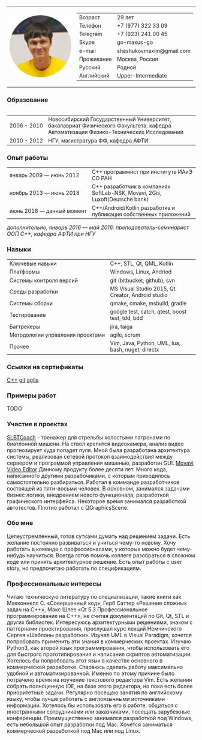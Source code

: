 <table>
	<tr>
		<td>
			<img src="./images/photo_round.png" width="256px">
		</td>
		<td>
			<table>
				<tr>
					<td>Возраст</td>
					<td>29 лет</td>
				</tr>
				<tr>
					<td>Телефон</td>
					<td> +7 (977) 322 33 09</td>
				</tr>
				<tr>
					<td>Telegram</td>
					<td>+7 (923) 241 00 45</td>
				</tr>
				<tr>
					<td>Skype</td>
					<td>go-maxus-go</td>
				</tr>
				<tr>
					<td>e-mail</td>
					<td>sheshukovmaxim@gmail.com</td>
				</tr>
				<tr>
					<td>Проживание</td>
					<td>Москва, Россия</td>
				</tr>
				<tr>
					<td>Русский</td>
					<td>Родной</td>
				</tr>
				<tr>
					<td>Английский</td>
					<td>Upper-Intermediate</td>
				</tr>
			</table>
		</td>
	</tr>
<table>

### Образование

<table>
	<tr>
		<td nowrap>2006 - 2010</td>
		<td>Новосибирский Государственный Университет, бакалавриат Физического Факультета, кафедра Автоматизации Физико-Технических Исследований</td>
	</tr>
	<tr>
		<td nowrap>2010 - 2012</td>
		<td>НГУ, магистратура ФФ, кафедра АФТИ</td>
	</tr>
</table>

### Опыт работы

<table>
	<tr>
		<td nowrap>январь 2009 — июнь 2012</td>
		<td> С++ программист при институте ИАиЭ СО РАН</td>
	</tr>
	<tr>
		<td nowrap>ноябрь 2013 — июнь 2018</td>
		<td>C++ разработчик в компаниях SoftLab-NSK, Movavi, 2Gis, Luxoft(Deutsche bank)</td>
	</tr>
	<tr>
		<td nowrap>июнь 2018 — данный момент</td>
		<td>C++/Android/Kotlin разработка и публикация собственных приложений</td>
	</tr>
</table>

*дополнительно, январь 2016 — май 2016: преподаватель-семинарист ООП С++, кафедра АФТИ при НГУ*

### Навыки

<table>
	<tr>
		<td nowrap>Ключевые навыки</td>
		<td>С++, STL, Qt, QML, Kotlin</td>
		</tr>
	<tr>
		<td nowrap>Платформы</td>
		<td>Windows, Linux, Andriod</td>
	</tr>
	<tr>
		<td nowrap>Системы контроля версий</td>
		<td>git (bitbucket, github), svn</td>
	</tr>
	<tr>
		<td nowrap>Среды разработки</td>
		<td>MS Visual Studio 2015, Qt Creator, Android studio</td>
	</tr>
	<tr>
		<td nowrap>Системы сборки</td>
		<td>qmake, cmake, msbuild, gradle</td>
	</tr>
	<tr>
		<td nowrap>Тестирование</td>
		<td>google test, catch, qtest, boost test, tdd, bdd</td>
	</tr>
	<tr>
		<td nowrap>Багтрекеры</td>
		<td>jira, taiga</td>
	</tr>
	<tr>
		<td nowrap>Методологии управления проектами</td>
		<td>agile, scrum</td>
	</tr>
	<tr>
		<td nowrap>Прочее</td>
		<td>Vim, Java, Python, UML, lua, bash, nuget, directx</td>
	</tr>
</table>

### Ссылки на сертификаты

[С++](https://drive.google.com/open?id=15Oub2s6kyQ46cU-gVCYjzJBZNLYL0y9J)
[git](https://drive.google.com/open?id=180_r3mn6kDGEWIykSrBRIUl5itSl7ESX)
[agile](https://drive.google.com/open?id=1a9K-tL_NADU9Zwgygf9IrW-60UL5gcNB)

### Примеры работ
TODO

### Участие в проектах

[SLBTCoach]( https://yadi.sk/i/SCxe3UgikCHA2 ) - тренажер для стрельбы холостыми патронами по биатлонной мишени. На ствол крепится видеокамера, анализ видео прогнозирует куда попадет пуля. Мной была разработана архитектура системы, реализован сетевой протокол взаимодействия между сервером и программой управления мишенью, разработан GUI.
[Movavi Video Editor](https://www.movavi.ru/mac-video-editor/)
Данному продукту более десяти лет. Много кода, написанного другими разрабочиками, с которым приходилось самостоятельно разбираться. Работал в комманде разработчиков состоящей из пяти-восьми человек. В основном, занимался задачами бизнес логики, внедрением нового функционала, разработкой графического интерфейса. Некоторое время занимался разработкой автотестов. Плотно работал с QGraphicsScene.

### Обо мне

Целеустремленный, готов сутками думать над решением задачи. Есть желание постоянно развиваться и учиться чему-то новому. Хочу работать в команде с профессионалами, у которых можно будет чему-нибудь научиться. Всегда готов помочь коллеге разобраться в сложном коде или принять архитектурное решение. Есть опыт работы с user story, но предпочитаю работать по спецификациям.

### Профессиональные интересы

Читаю техническую литературу по специализации, такие книги как Макконнелл С. «Совершенный код», Герб Саттер «Решение сложных задач на C++»,  Макс Шлее «Qt 5.3 Профессиональное программирование на C++», не считая документаций по Git, Qt, STL и других библиотек.
Интересуюсь архитектурными решениями, знаком с паттернами проектирования, прослушал курс лекций Немчинского Сергея «Шаблоны разработки». Изучал UML в Visual Paradigm, хочется попробовать применить эти знания в коммерческих проектах.
Изучаю Python3, как второй язык программирования, чтобы использовать его для быстрого прототипирования и написания скриптов автоматизации. Хотелось бы попробовать этот язык в качестве основного в коммерческой разработке.
Стараюсь сделать работу максимально удобной и автоматизированной. Именно по этому причине было потрачено время на изучение текстового редактора Vim. Есть желания собрать полноценную IDE, на базе этого редактора, но пока есть более приоритетные задачи.
Регулярно посещаю занятия по английскому языку, чтобы лучше работать с англоязычными источниками информации. Хотелось бы использовать его в работе, общаться с иностранными сотрудниками или заказчиками, посещать зарубежные конференции.
Преимущественно занимался разработкой под Windows, есть небольшой опыт разработки под Mac. Хочется заниматься коммерческой разработкой под Mac или под Linux.  

